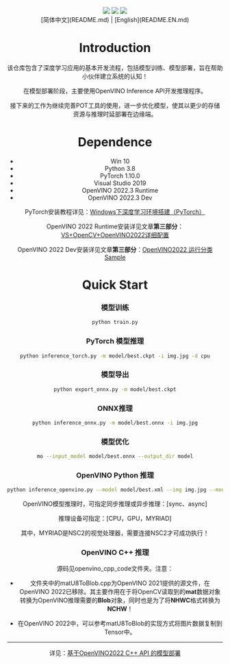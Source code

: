 <div align="center">
   <a href="https://img.shields.io/badge/Nickname-阿斌~-blue"><img src="https://img.shields.io/badge/Nickname-阿斌~-blue.svg"></a>
   <a href="https://img.shields.io/badge/Hello-Buddy~-red"><img src="https://img.shields.io/badge/Hello-Buddy~-red.svg"></a>
   <a href="https://img.shields.io/badge/Enjoy-Yourself-brightgreen"><img src="https://img.shields.io/badge/Enjoy-Yourself-brightgreen.svg"></a>
    </div>
    <div align="center">
     [简体中文](README.md) | [English](README.EN.md)

# Introduction

该仓库包含了深度学习应用的基本开发流程，包括模型训练、模型部署，旨在帮助小伙伴建立系统的认知！

在模型部署阶段，主要使用OpenVINO Inference API开发推理程序。

接下来的工作为继续完善POT工具的使用，进一步优化模型，使其以更少的存储资源与推理时延部署在边缘端。

# Dependence

- Win 10
- Python 3.8
- PyTorch 1.10.0
- Visual Studio 2019
- OpenVINO 2022.3 Runtime
- OpenVINO 2022.3 Dev

PyTorch安装教程详见：[Windows下深度学习环境搭建（PyTorch）](https://zhuanlan.zhihu.com/p/538386791)

OpenVINO 2022 Runtime安装详见文章**第三部分**：[VS+OpenCV+OpenVINO2022详细配置](https://zhuanlan.zhihu.com/p/603685184)

OpenVINO 2022 Dev安装详见文章**第三部分**：[OpenVINO2022 运行分类Sample](https://zhuanlan.zhihu.com/p/603740365)

# Quick Start

### 模型训练

```bash
python train.py
```

### PyTorch 模型推理

```bash
python inference_torch.py -m model/best.ckpt -i img.jpg -d cpu
```

### 模型导出

```bash
python export_onnx.py -m model/best.ckpt
```

### ONNX推理

```bash
python inference_onnx.py -m model/best.onnx -i img.jpg
```

### 模型优化

```bash
mo --input_model model/best.onnx --output_dir model
```

### OpenVINO Python 推理

```bash
python inference_openvino.py --model model/best.xml --img img.jpg --mode sync --device CPU
```

OpenVINO模型推理时，可指定同步推理或异步推理：[sync、async]

推理设备可指定：[CPU，GPU，MYRIAD]

其中，MYRIAD是NSC2的视觉处理器，需要连接NSC2才可成功执行！

### OpenVINO C++ 推理

源码见openvino_cpp_code文件夹。注意：

- 文件夹中的matU8ToBlob.cpp为OpenVINO 2021提供的源文件，在OpenVINO 2022已移除。其主要作用在于将OpenCV读取到的**mat**数据对象转换为OpenVINO推理需要的**Blob**对象，同时也是为了将**NHWC**格式转换为**NCHW**！

- 在OpenVINO 2022中，可以参考matU8ToBlob的实现方式将图片数据复制到Tensor中。

---

详见：[基于OpenVINO2022 C++ API 的模型部署](https://zhuanlan.zhihu.com/p/604351639)
